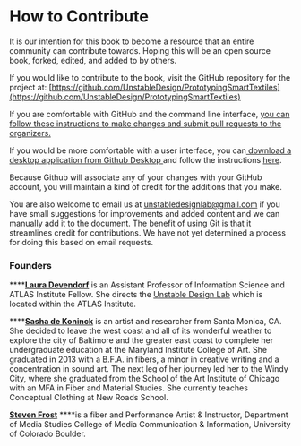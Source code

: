# How to Contribute

It is our intention for this book to become a resource that an entire community can contribute towards. Hoping this will be an open source book, forked, edited, and added to by others. 

If you would like to contribute to the book, visit the GitHub repository for the project at: [https://github.com/UnstableDesign/PrototypingSmartTextiles](https://github.com/UnstableDesign/PrototypingSmartTextiles) 

If you are comfortable with GitHub and the command line interface, [you can follow these instructions to make changes and submit pull requests to the organizers. ](https://www.dataschool.io/how-to-contribute-on-github/)

If you would be more comfortable with a user interface, you can[ download a desktop application from Github Desktop ](https://desktop.github.com/)and follow the instructions [here](https://docs.github.com/en/desktop/contributing-and-collaborating-using-github-desktop). 

Because Github will associate any of your changes with your GitHub account, you will maintain a kind of credit for the additions that you make. 

You are also welcome to email us at unstabledesignlab@gmail.com if you have small suggestions for improvements and added content and we can manually add it to the document. The benefit of using Git is that it streamlines credit for contributions. We have not yet determined a process for doing this based on email requests. 

### **Founders**

\*\*\*\*[**Laura Devendorf**](http://artfordorks.com/) is an Assistant Professor of Information Science and ATLAS Institute Fellow. She directs the [Unstable Design Lab](https://unstable.design) which is located within the ATLAS Institute.  

\*\*\*\*[**Sasha de Koninck**](https://studiosdk.net/About-Sasha-de-Koninck) is an artist and researcher from Santa Monica, CA. She decided to leave the west coast and all of its wonderful weather to explore the city of Baltimore and the greater east coast to complete her undergraduate education at the Maryland Institute College of Art. She graduated in 2013 with a B.F.A. in fibers, a minor in creative writing and a concentration in sound art. The next leg of her journey led her to the Windy City, where she graduated from the School of the Art Institute of Chicago with an MFA in Fiber and Material Studies. She currently teaches Conceptual Clothing at New Roads School.

[**Steven Frost**](https://www.stevenfrost.com/) ****is a fiber and Performance Artist & Instructor, Department of Media Studies College of Media Communication & Information, University of Colorado Boulder.

